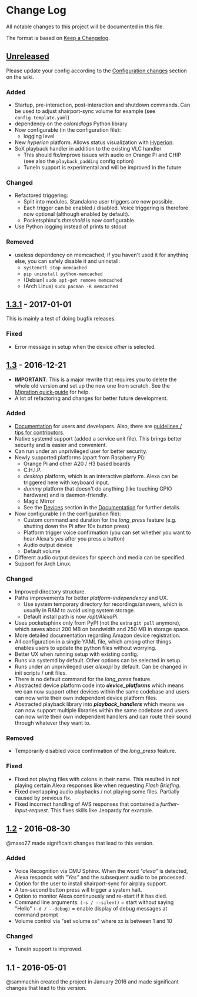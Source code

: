 # Change Log
All notable changes to this project will be documented in this file.

The format is based on [Keep a Changelog](http://keepachangelog.com/).

## [Unreleased]
Please update your config according to the [Configuration changes] section on the wiki.

### Added
- Startup, pre-interaction, post-interaction and shutdown commands. Can be used to adjust shairport-sync volume for example (see `config.template.yaml`)
- dependency on the _coloredlogs_ Python library
- Now configurable (in the configuration file):
	- logging level
- New _hyperion_ platform. Allows status visualization with [Hyperion](https://hyperion-project.org).
- SoX playback handler in addition to the existing VLC handler 
    - This should fix/improve issues with audio on Orange Pi and CHIP (see also the `playback_padding` config option)
    - TuneIn support is experimental and will be improved in the future

### Changed
- Refactored triggering:
    - Split into modules. Standalone user triggers are now possible.
    - Each trigger can be enabled / disabled. Voice triggering is therefore now optional (although enabled by default).
    - Pocketsphinx's _threshold_ is now configurable.
- Use Python logging instead of prints to stdout

### Removed
- useless dependency on memcached; if you haven't used it for anything else, you can safely disable it and uninstall:
    - `systemctl stop memcached`
    - `pip uninstall python-memcached`
    - (Debian) `sudo apt-get remove memcached`
    - (Arch Linux) `sudo pacman -R memcached`

## [1.3.1] - 2017-01-01
This is mainly a test of doing bugfix releases.

### Fixed
- Error message in setup when the device _other_ is selected.

## [1.3] - 2016-12-21
- **IMPORTANT**: This is a major rewrite that requires you to delete the whole old version and set up the new one from scratch. See the [Migration quick-guide](https://github.com/alexa-pi/AlexaPi/wiki/Migration) for help.
- A lot of refactoring and changes for better future development.

### Added
- [Documentation] for users and developers. Also, there are [guidelines / tips for contributors](https://github.com/alexa-pi/AlexaPi/blob/master/CONTRIBUTING.md).
- Native systemd support (added a service unit file). This brings better security and is easier and convenient.
- Can run under an unprivileged user for better security.
- Newly supported platforms (apart from Raspberry Pi):
    - Orange Pi and other A20 / H3 based boards
    - C.H.I.P.
    - _desktop_ platform, which is an interactive platform. Alexa can be triggered here with keyboard input.
    - _dummy_ platform that doesn't do anything (like touching GPIO hardware) and is daemon-friendly.
    - Magic Mirror
    - See the [Devices] section in the [Documentation] for further details.
- Now configurable (in the configuration file):
    - Custom command and duration for the _long_press_ feature (e.g. shutting down the Pi after 10s button press)
    - Platform trigger voice confirmation (you can set whether you want to hear Alexa's _yes_ after you press a button)
    - Audio output device
    - Default volume
- Different audio output devices for speech and media can be specified.
- Support for Arch Linux.

### Changed
- Improved directory structure.
- Paths improvements for better _platform-independency_ and UX.
    - Use system temporary directory for recordings/answers, which is usually in RAM to avoid using system storage.
    - Default install path is now _/opt/AlexaPi_.
- Uses pocketsphinx only from PyPI (not the extra `git pull` anymore), which saves about 200 MB on bandwidth and 250 MB in storage space.
- More detailed documentation regarding Amazon device registration.
- All configuration in a single YAML file, which among other things enables users to update the python files without worrying.
- Better UX when running setup with existing config.
- Runs via systemd by default. Other options can be selected in setup.
- Runs under an unprivileged user _alexapi_ by default. Can be changed in init scripts / unit files.
- There is no default command for the _long_press_ feature.
- Abstracted device platform code into **_device_platforms_** which means we can now support other devices within the same codebase and users can now write their own independent device platform files.
- Abstracted playback library into **_playback_handlers_** which means we can now support multiple libraries within the same codebase and users can now write their own independent handlers and can route their sound through whatever they want to.

### Removed
- Temporarily disabled voice confirmation of the _long_press_ feature.

### Fixed
- Fixed not playing files with colons in their name. This resulted in not playing certain Alexa responses like when requesting _Flash Briefing_.
- Fixed overlapping audio playbacks / not playing some files. Partially caused by previous fix.
- Fixed incorrect handling of AVS responses that contained a _further-input-request_. This fixes skills like Jeopardy for example.

## [1.2] - 2016-08-30
@maso27 made significant changes that lead to this version.

### Added
- Voice Recognition via CMU Sphinx. When the word _"alexa"_ is detected, Alexa responds with _"Yes"_ and the subsequent audio to be processed.
- Option for the user to install shairport-sync for airplay support.
- A ten-second button press will trigger a system halt.
- Option to monitor Alexa continuously and re-start if it has died.
- Command line arguments:
 `(-s / --silent)` = start without saying "Hello"
 `(-d / --debug)` = enable display of debug messages at command prompt
- Volume control via "set volume xx" where xx is between 1 and 10

### Changed
- Tunein support is improved.

## 1.1 - 2016-05-01
@sammachin created the project in January 2016 and made significant changes that lead to this version.


[Unreleased]: https://github.com/alexa-pi/AlexaPi/compare/v1.3.1...HEAD
[1.3.1]: https://github.com/alexa-pi/AlexaPi/compare/v1.3...v1.3.1
[1.3]: https://github.com/alexa-pi/AlexaPi/compare/v1.2...v1.3
[1.2]: https://github.com/alexa-pi/AlexaPi/compare/v1.1...v1.2
[Documentation]: https://github.com/alexa-pi/AlexaPi/wiki/
[Devices]: https://github.com/alexa-pi/AlexaPi/wiki/Devices
[Configuration changes]: https://github.com/alexa-pi/AlexaPi/wiki/Configuration-changes
